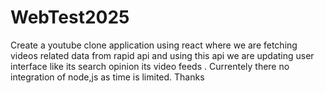 # WebTest2025
Create a youtube clone application using react where we are fetching videos related data from rapid api and using this api we are updating user interface like its search opinion its video feeds .
Currentely there no integration of node,js as time is limited.
Thanks
